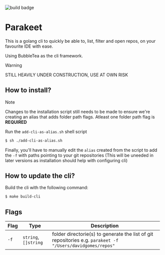 ![build badge](https://github.com/david-gomes5/parakeet/actions/workflows/go.yml/badge.svg)

# Parakeet

This is a golang cli to quickly be able to, list, filter and open repos, on your favourite IDE with ease.

Using BubbleTea as the cli framework.

> [!WARNING]
> STILL HEAVILY UNDER CONSTRUCTION, USE AT OWN RISK

## How to install?
> [!NOTE]
> Changes to the installation script still needs to be made to ensure we're creating an alias that adds folder path flags. Atleast one folder path flag is **REQUIRED**

Run the `add-cli-as-alias.sh` shell script
```bash
$ sh ./add-cli-as-alias.sh
```

Finally, you'll have to manually edit the `alias` created from the script to add the `-f` with paths pointing to your git repositories (This will be uneeded in later versions as installation should help with configuring cli)
## How to update the cli?
Build the cli with the following command:
```bash
$ make build-cli
```

## Flags

| Flag | Type                 | Description                                                                                           |
| ---- | -------------------- | ----------------------------------------------------------------------------------------------------- |
| `-f` | `string`, `[]string` | folder directorie(s) to generate the list of git repositories e.g. `parakeet -f "/Users/davidgomes/repos"` |